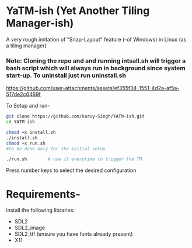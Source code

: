 # YaTM-ish (Yet Another Tiling Manager-ish)
A very rough imitation of "Snap-Layout" feature (-of Windows) in Linux (as a tiling manager)

### Note: Cloning the repo and and running intsall.sh will trigger a bash script which will always run in background since system start-up. To uninstall just run uninstall.sh

https://github.com/user-attachments/assets/ef355f34-1551-4d2a-af5a-517de2c6469f



To Setup and run-
```bash
git clone https://github.com/Karvy-Singh/YATM-ish.git
cd YATM-ish
```
```bash
chmod +x install.sh
./install.sh
chmod +x run.sh
#to be done only for the initial setup
```
```bash
./run.sh        # use it everytime to trigger the TM
```
Press number keys to select the desired configuration
# Requirements-
install the following libraries:
* SDL2
* SDL2_image
* SDL2_ttf (ensure you have fonts already present)
* X11
